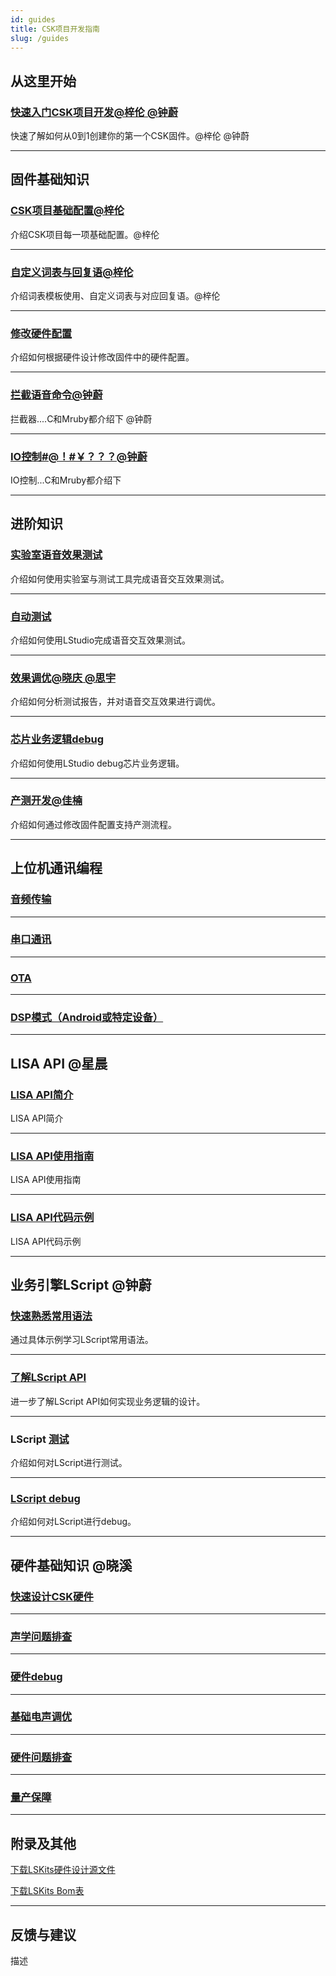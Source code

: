 ```yaml
---
id: guides
title: CSK项目开发指南
slug: /guides
---
```


## 从这里开始
### [快速入门CSK项目开发@梓伦 @钟蔚](http://localhost:3000/getting_start)

快速了解如何从0到1创建你的第一个CSK固件。@梓伦 @钟蔚

--------

## 固件基础知识

### [CSK项目基础配置@梓伦](www)

介绍CSK项目每一项基础配置。@梓伦

--------

### [自定义词表与回复语@梓伦](www)

介绍词表模板使用、自定义词表与对应回复语。@梓伦

--------
### [修改硬件配置](www)

介绍如何根据硬件设计修改固件中的硬件配置。

--------



### [拦截语音命令@钟蔚](www)

拦截器....C和Mruby都介绍下 @钟蔚

--------

### [IO控制#@！#￥？？？@钟蔚](www)

IO控制...C和Mruby都介绍下

--------

## 进阶知识

### [实验室语音效果测试](www)

介绍如何使用实验室与测试工具完成语音交互效果测试。

-----------------

### [自动测试](www)

介绍如何使用LStudio完成语音交互效果测试。

-----------------


### [效果调优@晓庆 @思宇](www)

介绍如何分析测试报告，并对语音交互效果进行调优。

--------

### [芯片业务逻辑debug](www)

介绍如何使用LStudio debug芯片业务逻辑。

--------


### [产测开发@佳楠](www)

介绍如何通过修改固件配置支持产测流程。

--------

## 上位机通讯编程 

### [音频传输](www)

---------------

### [串口通讯](www)

-------------------

### [OTA](www)

-------------------

### [DSP模式（Android或特定设备）](www)


--------

## LISA API @星晨

### [LISA API简介](www)

LISA API简介

--------

### [LISA API使用指南](http://localhost:3000/lisa_guide)

LISA API使用指南


--------

### [LISA API代码示例](www)

LISA API代码示例

--------

## 业务引擎LScript @钟蔚

### [快速熟悉常用语法](www)

通过具体示例学习LScript常用语法。

-------------------

### [了解LScript API](www)

进一步了解LScript API如何实现业务逻辑的设计。

-------------------

### LScript [测试](www)

介绍如何对LScript进行测试。

--------

### [LScript debug](www)

介绍如何对LScript进行debug。

-------------------



## 硬件基础知识 @晓溪

### [快速设计CSK硬件](www)

------------------------

### [声学问题排查](www)

-------------------

### [硬件debug](www)

---------------------

### [基础电声调优](www)

---------------------

### [硬件问题排查](www)

----------------------

### [量产保障](www)

---------------------

## 附录及其他

[下载LSKits硬件设计源文件](www)

[下载LSKits Bom表](www)

--------

## 反馈与建议

描述









